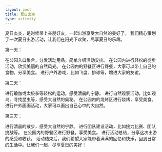 ```yaml
---
layout: post
title: 夏日出游
type: activity
---
```


夏日炎炎，是时候带上亲朋好友，一起出游享受大自然的美好了。
我们精心策划了一次夏日出游活动，让我们在阳光下欢聚，尽享夏日的乐趣。

第一天：

在公园入口集合，分发活动用品，简单介绍活动安排。
在公园内进行轻松的徒步活动，欣赏美丽的自然风光。
在公园内的野餐区进行野餐，大家可以带上自己的食物，分享美食。
进行户外游戏，比如飞盘、排球等，增进大家的友谊。

第二天：

进行瑜伽或太极拳等轻松的运动，感受清晨的宁静。
进行自然观察活动，比如观鸟、寻找昆虫等，感受大自然的奥秘。
在公园内的烧烤区进行烧烤，享受美食。
进行户外画画活动，大家可以画出自己心中的大自然。

第三天：

进行清晨的散步，感受大自然的宁静。
进行团队建设活动，比如接力比赛、团队挑战等。
在公园内的野餐区进行野餐，享受美食。
进行活动总结，分享这次出游的感受和收获。
活动结束后，我们希望大家能带着满满的回忆和快乐，回到日常的生活中。让我们一起，尽享夏日的美好！